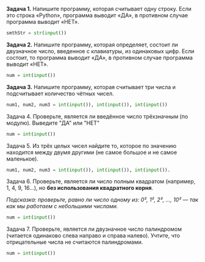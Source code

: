 
**Задача 1.** Напишите программу, которая считывает одну строку. Если это строка «Python», программа выводит «ДА», в противном случае программа выводит «НЕТ».

```python
smthStr = str(input())
```

**Задача 2.** Напишите программу, которая определяет, состоит ли двузначное число, введенное с клавиатуры, из одинаковых цифр. Если состоит, то программа выводит «ДА», в противном случае программа выводит «НЕТ».

```python
num = int(input())
```

**Задача 3.** Напишите программу, которая считывает три числа и подсчитывает количество чётных чисел.

```python
num1, num2, num3 = int(input()), int(input()), int(input())
```

Задача 4. Проверьте, является ли введённое число трёхзначным (по модулю). Выведите "ДА" или "НЕТ"

```python
num = int(input())
```

Задача 5. Из трёх целых чисел найдите то, которое по значению находится между двумя другими (не самое большое и не самое маленькое). 

```python
num1, num2, num3 = int(input()), int(input()), int(input()). 
```

Задача 6. Проверьте, является ли число полным квадратом (например, 1, 4, 9, 16...), но **без использования квадратного корня**.

_Подсказка: проверьте, равно ли число одному из: 0², 1², 2², ..., 10² — так как мы работаем с небольшими числами._

```python
num = int(input())
```

Задача 7. Проверьте, является ли двузначное число палиндромом (читается одинаково слева направо и справа налево). Учтите, что отрицательные числа не считаются палиндромами.

```python
num = int(input())
```
